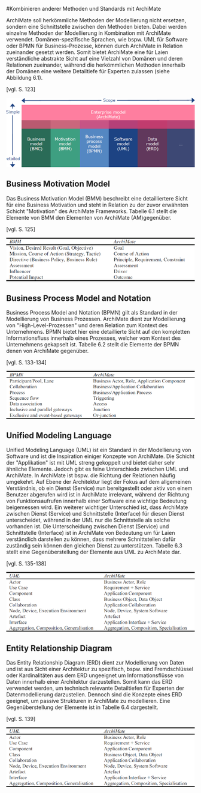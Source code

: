 #Kombinieren anderer Methoden und Standards mit ArchiMate

ArchiMate soll herkömmliche Methoden der Modellierung nicht ersetzen, sondern eine Schnittstelle zwischen den Methoden bieten. Dabei werden einzelne Methoden der Modellierung in Kombination mit ArchiMate verwendet. Domänen-spezifische Sprachen, wie bspw. UML für Software oder BPMN für Business-Prozesse, können durch ArchiMate in Relation zueinander gesetzt werden. Somit bietet ArchiMate eine für Laien verständliche abstrakte Sicht auf eine Vielzahl von Domänen und deren Relationen zueinander, während die herkömmlichen Methoden innerhalb der Domänen eine weitere Detailtiefe für Experten zulassen (siehe Abbildung 6.1).

[vgl. S. 123]

![Abbildung 6.1: ArchiMate als Schnittstelle zu herkömmlichen Sprachen der Modellierung](/assets/ArchiMateScope.png)

## Business Motivation Model

Das Business Motivation Model (BMM) beschreibt eine detailliertere Sicht für eine Business Motivation und steht in Relation zu der zuvor erwähnten Schicht "Motivation" des ArchiMate Frameworks. Tabelle 6.1 stellt die Elemente von BMM den Elementen von ArchiMate (AM)gegenüber.

[vgl. S. 125]

![Tabelle 6.1: Gegenüberstellung BMM zu AM](/assets/ArchiMateBMM.png)

## Business Process Model and Notation
Business Process Model and Notation (BPMN) gilt als Standard in der Modellierung von Business Prozessen. ArchiMate dient zur Modellierung von "High-Level-Prozessen" und deren Relation zum Kontext des Unternehmens. BPMN bietet hier eine detaillierte Sicht auf den kompletten Informationsfluss innerhalb eines Prozesses, welcher vom Kontext des Unternehmens gekapselt ist. Tabelle 6.2 stellt die Elemente der BPMN denen von ArchiMate gegenüber.

[vgl. S. 133-134]

![Tabelle 6.2: Gegenüberstellung BPMN zu AM](/assets/ArchiMateBPMN.png)

## Unified Modeling Language
Unified Modeling Language (UML) ist ein Standard in der Modellierung von Software und ist die Inspiration einiger Konzepte von ArchiMate. Die Schicht der "Applikation" ist mit UML streng gekoppelt und bietet daher sehr ähnliche Elemente. Jedoch gibt es feine  Unterschiede zwischen UML und ArchiMate. In ArchiMate ist bspw. die Richtung der Relationen häufig umgekehrt. Auf Ebene der Architektur liegt der Fokus auf dem allgemeinen Verständnis, ob ein Dienst (Service) nun bereitgestellt oder aktiv von einem Benutzer abgerufen wird ist in ArchiMate irrelevant, während der Richtung von Funktionsaufrufen innerhalb einer Software eine wichtige Bedeutung beigemessen wird. Ein weiterer wichtiger Unterschied ist, dass ArchiMate zwischen Dienst (Service) und Schnittstelle (Interface) für diesen Dienst unterscheidet, während in der UML nur die Schnittstelle als solche vorhanden ist. Die Unterscheidung zwischen Dienst (Service) und Schnittstelle (Interface) ist in ArchiMate von Bedeutung um für Laien verständlich darstellen zu können, dass mehrere Schnittstellen dafür zuständig sein können den gleichen Dienst zu unterstützen. Tabelle 6.3 stellt eine Gegenüberstellung der Elemente aus UML zu ArchiMate dar.

[vgl. S. 135-138]

![Tabelle 6.3: Gegenüberstellung UML zu AM](/assets/ArchiMateUML.png)

## Entity Relationship Diagram
Das Entity Relationship Diagram (ERD) dient zur Modellierung von Daten und ist aus Sicht einer Architektur zu spezifisch, bspw. sind Fremdschlüssel oder Kardinalitäten aus dem ERD ungeeignet um Informationsflüsse von Daten innerhalb einer Architektur darzustellen. Somit kann das ERD verwendet werden, um technisch relevante Detailtiefen für Experten der Datenmodellierung darzustellen. Dennoch sind die Konzepte eines ERD geeignet, um passive Strukturen in ArchiMate zu modellieren. Eine Gegenüberstellung der Elemente ist in Tabelle 6.4 dargestellt.

[vgl. S. 139]

![Tabelle 6.4: Gegenüberstellung ERD zu AM](/assets/ArchiMateUML.png)

